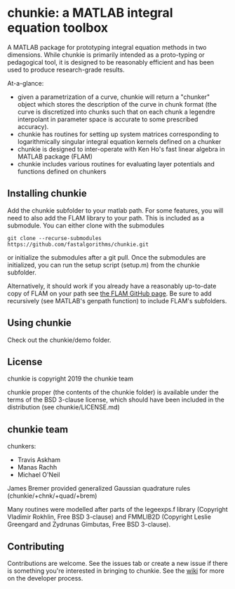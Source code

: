 # chunkie: a MATLAB integral equation toolbox

A MATLAB package for prototyping integral equation
methods in two dimensions.
While chunkie is primarily intended as a proto-typing
or pedagogical tool, it is designed to be reasonably
efficient and has been used to produce research-grade
results.

At-a-glance:
- given a parametrization of a curve, chunkie will return
a "chunker" object which stores the description of the
curve in chunk format (the curve is discretized into chunks
such that on each chunk a legendre interpolant in parameter
space is accurate to some prescribed accuracy).
- chunkie has routines for setting up system matrices
corresponding to logarithmically singular integral equation
kernels defined on a chunker
- chunkie is designed to inter-operate with Ken Ho's fast
linear algebra in MATLAB package (FLAM)
- chunkie includes various routines for evaluating layer
potentials and functions defined on chunkers

## Installing chunkie

Add the chunkie subfolder to your matlab path.
For some features, you will need to also add the
FLAM library to your path. This is included as
a submodule. You can either clone with the submodules

    git clone --recurse-submodules https://github.com/fastalgorithms/chunkie.git

or initialize the submodules after a git pull.
Once the submodules are initialized, you can
run the setup script (setup.m) from the
chunkie subfolder.

Alternatively, it should work if you already have
a reasonably up-to-date copy of FLAM on your path
see [the FLAM GitHub page](https://github.com/klho/FLAM).
Be sure to add recursively (see MATLAB's genpath
function) to include FLAM's subfolders.


## Using chunkie

Check out the chunkie/demo folder.

## License

chunkie is copyright 2019 the chunkie team

chunkie proper (the contents of the chunkie
folder) is available under the terms of the
BSD 3-clause license, which should have been included
in the distribution (see chunkie/LICENSE.md)

## chunkie team

chunkers:
- Travis Askham
- Manas Rachh
- Michael O'Neil

James Bremer provided generalized Gaussian quadrature rules (chunkie/+chnk/+quad/+brem)

Many routines were modelled after parts of the legeexps.f library (Copyright Vladimir Rokhlin, Free BSD 3-clause) and FMMLIB2D (Copyright Leslie Greengard and Zydrunas Gimbutas, Free BSD 3-clause).

## Contributing

Contributions are welcome. See the issues tab or create
a new issue if there is something you're interested in
bringing to chunkie. See the
[wiki](https://github.com/fastalgorithms/chunkie/wiki)
for more on the developer process.
